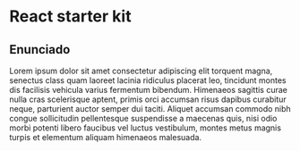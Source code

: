 # React starter kit

## Enunciado

Lorem ipsum dolor sit amet consectetur adipiscing elit torquent magna, senectus class quam laoreet lacinia ridiculus placerat leo, tincidunt montes dis facilisis vehicula varius fermentum bibendum. Himenaeos sagittis curae nulla cras scelerisque aptent, primis orci accumsan risus dapibus curabitur neque, parturient auctor semper dui taciti. Aliquet accumsan commodo nibh congue sollicitudin pellentesque suspendisse a maecenas quis, nisi odio morbi potenti libero faucibus vel luctus vestibulum, montes metus magnis turpis et elementum aliquam himenaeos malesuada.
